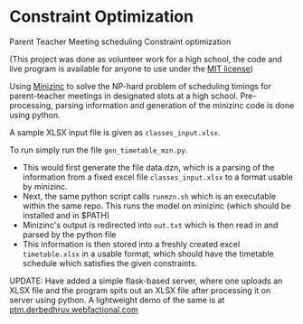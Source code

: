 # Constraint Optimization
Parent Teacher Meeting scheduling Constraint optimization

(This project was done as volunteer work for a high school, the code and live program is available for anyone to use under the [MIT license](https://opensource.org/licenses/MIT))

Using [Minizinc](http://minizinc.org/) to solve the NP-hard problem of scheduling timings for parent-teacher meetings in designated slots at a high school. Pre-processing, parsing information and generation of the minizinc code is done using python.

A sample XLSX input file is given as `classes_input.xlsx`.

To run simply run the file `gen_timetable_mzn.py`.

 * This would first generate the file data.dzn, which is a parsing of the information from a fixed excel file `classes_input.xlsx`  to a format usable by minizinc.
 * Next, the same python script calls `runmzn.sh` which is an executable within the same repo. This runs the model on minizinc (which should be installed and in $PATH)
 * Minizinc's output is redirected into `out.txt` which is then read in and parsed by the python file
 * This information is then stored into a freshly created excel `timetable.xlsx` in a usable format, which should have the timetable schedule which satisfies the given constraints.

UPDATE: Have added a simple flask-based server, where one uploads an XLSX file and the program spits out an XLSX file after processing it on server using python. A lightweight demo of the same is at [ptm.derbedhruv.webfactional.com](http://ptm.derbedhruv.webfactional.com)